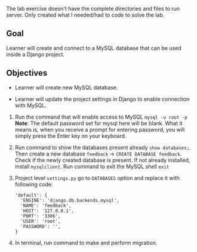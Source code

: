 The lab exercise doesn't have the complete directories and files to run server. Only created what I needed/had to code to solve the lab.

## Goal

Learner will create and connect to a MySQL database that can be used inside a Django project.

## Objectives

- Learner will create new MySQL database.

- Learner will update the project settings in Django to enable connection with MySQL.

1. Run the command that will enable access to MySQL `mysql -u root -p` **Note**: The default password set for mysql here will be blank. What it means is, when you receive a prompt for entering password, you will simply press the Enter key on your keyboard.
2. Run command to show the databases present already `show databases;`. Then create a new database `feedback` -> `CREATE DATABASE feedback`. Check if the newly created database is present. If not already installed, install `mysqlclient`. Run command to exit the MySQL shell `exit`
3. Project level `settings.py` go to `DATABASES` option and replace it with following code:

   ```
   'default': {
     'ENGINE': 'django.db.backends.mysql',
     'NAME': 'feedback',
     'HOST': '127.0.0.1',
     'PORT': '3306',
     'USER': 'root',
     'PASSWORD': '',
   }
   ```

4. In terminal, run command to make and perform migration.
